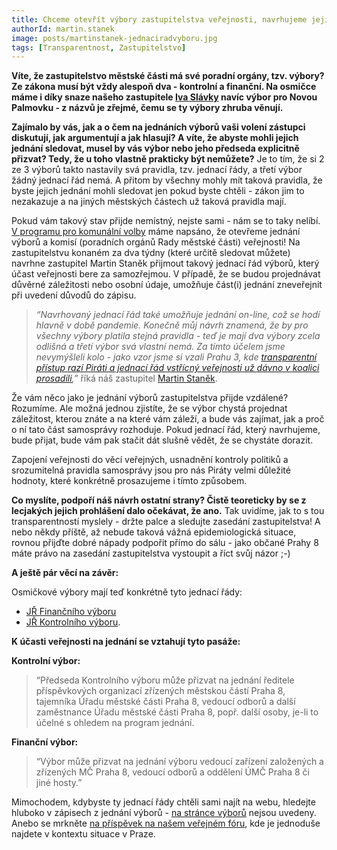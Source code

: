 ```yaml
---
title: Chceme otevřít výbory zastupitelstva veřejnosti, navrhujeme jejich nový jednací řád
authorId: martin.stanek
image: posts/martinstanek-jednaciradvyboru.jpg
tags: [Transparentnost, Zastupitelstvo]
---
```


**Víte, že zastupitelstvo městské části má své poradní orgány, tzv. výbory? Ze zákona musí být vždy alespoň dva - kontrolní a finanční. Na osmičce máme i díky snaze našeho zastupitele [Iva Slávky](https://praha8.pirati.cz/lide/ivo-slavka.html) navíc výbor pro Novou Palmovku - z názvů je zřejmé, čemu se ty výbory zhruba věnují.**

**Zajímalo by vás, jak a o čem na jednáních výborů vaši volení zástupci diskutují, jak argumentují a jak hlasují? A víte, že abyste mohli jejich jednání sledovat, musel by vás výbor nebo jeho předseda explicitně přizvat? Tedy, že u toho vlastně prakticky být nemůžete?** Je to tím, že si 2 ze 3 výborů takto nastavily svá pravidla, tzv. jednací řády, a třetí výbor žádný jednací řád nemá. A přitom by všechny mohly mít taková pravidla, že byste jejich jednání mohli sledovat jen pokud byste chtěli - zákon jim to nezakazuje a na jiných městských částech už taková pravidla mají.

Pokud vám takový stav přijde nemístný, nejste sami - nám se to taky nelíbí. [V programu pro komunální volby](https://praha8.pirati.cz/program/) máme napsáno, že otevřeme jednání výborů a komisí (poradních orgánů Rady městské části) veřejnosti! Na zastupitelstvu konaném za dva týdny (které určitě sledovat můžete) navrhne zastupitel Martin Staněk přijmout takový jednací řád výborů, který účast veřejnosti bere za samozřejmou. V případě, že se budou projednávat důvěrné záležitosti nebo osobní údaje, umožňuje část(i) jednání zneveřejnit při uvedení důvodů do zápisu. 

> *“Navrhovaný jednací řád také umožňuje jednání on-line, což se hodí hlavně v době pandemie. Konečně můj návrh znamená, že by pro všechny výbory platila stejná pravidla - teď je mají dva výbory zcela odlišná a třetí výbor svá vlastní nemá. Za tímto účelem jsme nevymýšleli kolo - jako vzor jsme si vzali Prahu 3, kde [transparentní přístup razí Piráti a jednací řád vstřícný veřejnosti už dávno v koalici prosadili](https://www.praha3.cz/samosprava/vybory-a-komise/jednaci-rad-vyboru-zmc),”* říká náš zastupitel [Martin Staněk](https://praha8.pirati.cz/lide/martin-stanek.html).

Že vám něco jako je jednání výborů zastupitelstva přijde vzdálené? Rozumíme. Ale možná jednou zjistíte, že se výbor chystá projednat záležitost, kterou znáte a na které vám záleží, a bude vás zajímat, jak a proč o ní tato část samosprávy rozhoduje. Pokud jednací řád, který navrhujeme, bude přijat, bude vám pak stačit dát slušně vědět, že se chystáte dorazit.

Zapojení veřejnosti do věcí veřejných, usnadnění kontroly politiků a srozumitelná pravidla samosprávy jsou pro nás Piráty velmi důležité hodnoty, které konkrétně prosazujeme i tímto způsobem.

**Co myslíte, podpoří náš návrh ostatní strany? Čistě teoreticky by se z lecjakých jejich prohlášení dalo očekávat, že ano.** Tak uvidíme, jak to s tou transparentností myslely - držte palce a sledujte zasedání zastupitelstva! A nebo někdy příště, až nebude taková vážná epidemiologická situace, rovnou přijďte dobré nápady podpořit přímo do sálu - jako občané Prahy 8 máte právo na zasedání zastupitelstva vystoupit a říct svůj názor ;-)

**A ještě pár věcí na závěr:**

Osmičkové výbory mají teď konkrétně tyto jednací řády: 
- [JŘ Finančního výboru](https://forum.pirati.cz/download/file.php?mode=view&id=26257) 
- [JŘ Kontrolního výboru](https://forum.pirati.cz/download/file.php?mode=view&id=26256). 

**K účasti veřejnosti na jednání se vztahují tyto pasáže:**

**Kontrolní výbor:**
> “Předseda Kontrolního výboru může přizvat na jednání ředitele příspěvkových organizací zřízených městskou částí Praha 8, tajemníka Úřadu městské části Praha 8, vedoucí odborů a další zaměstnance Úřadu městské části Praha 8, popř. další osoby, je-li to účelné s ohledem na program jednání.

**Finanční výbor:**
> “Výbor může přizvat na jednání výboru vedoucí zařízení založených a zřízených MČ Praha 8, vedoucí odborů a oddělení ÚMČ Praha 8 či jiné hosty.”

Mimochodem, kdybyste ty jednací řády chtěli sami najít na webu, hledejte hluboko v zápisech z jednání výborů - [na stránce výborů](https://www.praha8.cz/Vybory-zastupitelstva-Mestske-casti-Praha-8.html) nejsou uvedeny. Anebo se mrkněte [na příspěvek na našem veřejném fóru](https://forum.pirati.cz/viewtopic.php?p=711338#p711338), kde je jednoduše najdete v kontextu situace v Praze.
